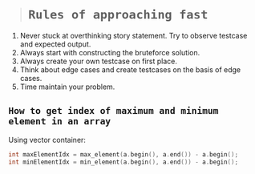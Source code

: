 > # **```Rules of approaching fast```**

1. Never stuck at overthinking  story statement. Try to observe testcase and expected output.
2. Always start with constructing the bruteforce solution.
3. Always create your own testcase on first place. 
4. Think about edge cases and create testcases on the basis of edge cases. 
5. Time maintain your problem.

## **```How to get index of maximum and minimum element in an array```** 

Using vector container: 
```cpp
int maxElementIdx = max_element(a.begin(), a.end()) - a.begin();
int minElementIdx = min_element(a.begin(), a.end()) - a.begin();
```

